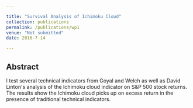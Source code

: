 ```yaml
---

title: "Survival Analysis of Ichimoku Cloud"
collection: publications
permalink: /publications/wp1
venue: "Not submitted"
date: 2016-7-14

---
```



## Abstract
I test several technical indicators from Goyal and Welch as well as David Linton's analysis of the Ichimoku cloud indicator on S&P 500 stock returns. The results show the Ichimoku cloud picks up on excess return in the presence of traditional technical indicators.

